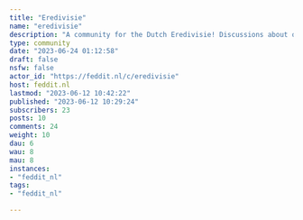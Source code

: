 ```yaml
---
title: "Eredivisie" 
name: "eredivisie"
description: "A community for the Dutch Eredivisie! Discussions about other Dutch-related football (such as Keuken Kampioen Divisie, Dutch National Team,  Dutch women's football, etc.) is also allowed.The post titles have to be in English, just in case any non-Dutch speaking person is interested in this community. Comments and the bodies in posts can be in Dutch OR English."
type: community
date: "2023-06-24 01:12:58"
draft: false
nsfw: false
actor_id: "https://feddit.nl/c/eredivisie"
host: feddit.nl
lastmod: "2023-06-12 10:42:22"
published: "2023-06-12 10:29:24"
subscribers: 23
posts: 10
comments: 24
weight: 10
dau: 6
wau: 8
mau: 8
instances:
- "feddit_nl"
tags: 
- "feddit_nl"

---
```

